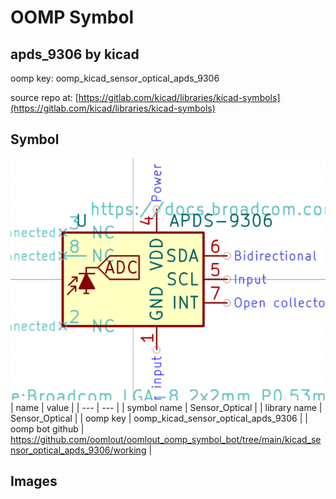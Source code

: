 # OOMP Symbol  
## apds_9306  by kicad  
  
oomp key: oomp_kicad_sensor_optical_apds_9306  
  
source repo at: [https://gitlab.com/kicad/libraries/kicad-symbols](https://gitlab.com/kicad/libraries/kicad-symbols)  
## Symbol  
  
[![working.png](working_600.png)](working.png)  
| name | value | 
| --- | --- | 
| symbol name | Sensor_Optical | 
| library name | Sensor_Optical | 
| oomp key | oomp_kicad_sensor_optical_apds_9306 | 
| oomp bot github | https://github.com/oomlout/oomlout_oomp_symbol_bot/tree/main/kicad_sensor_optical_apds_9306/working | 
## Images  
